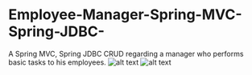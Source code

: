 # Employee-Manager-Spring-MVC-Spring-JDBC-
A Spring MVC, Spring JDBC CRUD regarding a manager who performs basic tasks to his employees.
![alt text](https://github.com/AndiBraimllari/Employee-Manager-Spring-MVC-Spring-JDBC-/blob/master/cr.PNG)
![alt text](https://github.com/AndiBraimllari/Employee-Manager-Spring-MVC-Spring-JDBC-/blob/master/cr1.PNG)

